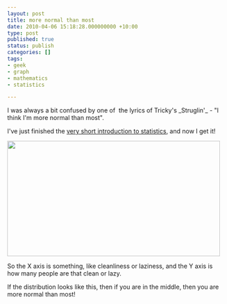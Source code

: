 ```yaml
---
layout: post
title: more normal than most
date: 2010-04-06 15:18:28.000000000 +10:00
type: post
published: true
status: publish
categories: []
tags:
- geek
- graph
- mathematics
- statistics

---
```

<p>I was always a bit confused by one of  the lyrics of Tricky's _Struglin'_ - "I think I'm more normal than most".</p>
<p>I've just finished the <a title="you can buy it from amazon, woooo" href="http://www.amazon.co.uk/Statistics-Very-Short-Introduction-Introductions/dp/019923356X">very short introduction to statistics</a>, and now I get it!</p>
<p><a href="http://www.notionparallax.co.uk/wordpress/wp-content/uploads/2010/04/moreNormalThanMost.png"><img class="alignnone size-full wp-image-482" title="moreNormalThanMost" src="{{ site.baseurl }}/assets/moreNormalThanMost.png" alt="" width="490" height="266" /></a></p>
<p>So the X axis is something, like cleanliness or laziness, and the Y axis is how many people are that clean or lazy.</p>
<p>If the distribution looks like this, then if you are in the middle, then you are more normal than most!</p>
